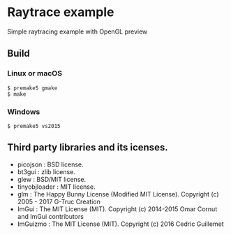 # Raytrace example

Simple raytracing example with OpenGL preview


## Build

### Linux or macOS

```
$ premake5 gmake
$ make
```

### Windows

```
$ premake5 vs2015
```


## Third party libraries and its icenses.

* picojson : BSD license.
* bt3gui : zlib license. 
* glew : BSD/MIT license.
* tinyobjloader : MIT license.
* glm : The Happy Bunny License (Modified MIT License). Copyright (c) 2005 - 2017 G-Truc Creation
* ImGui : The MIT License (MIT). Copyright (c) 2014-2015 Omar Cornut and ImGui contributors
* ImGuizmo : The MIT License (MIT). Copyright (c) 2016 Cedric Guillemet
